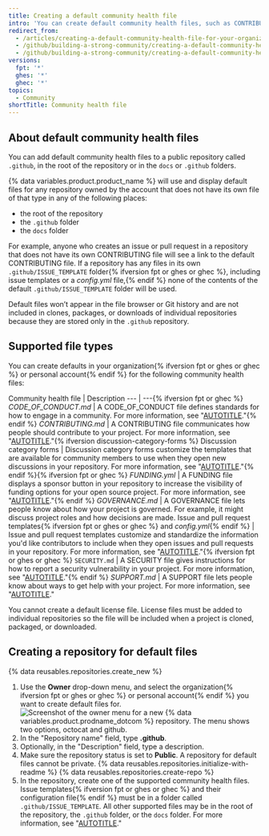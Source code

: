 ```yaml
---
title: Creating a default community health file
intro: 'You can create default community health files, such as CONTRIBUTING and CODE_OF_CONDUCT. Default files will be used for any repository owned by the account that does not contain its own file of that type.'
redirect_from:
  - /articles/creating-a-default-community-health-file-for-your-organization
  - /github/building-a-strong-community/creating-a-default-community-health-file-for-your-organization
  - /github/building-a-strong-community/creating-a-default-community-health-file
versions:
  fpt: '*'
  ghes: '*'
  ghec: '*'
topics:
  - Community
shortTitle: Community health file
---
```


## About default community health files

You can add default community health files to a public repository called `.github`, in the root of the repository or in the `docs` or `.github` folders.

{% data variables.product.product_name %} will use and display default files for any repository owned by the account that does not have its own file of that type in any of the following places:
- the root of the repository
- the `.github` folder
- the `docs` folder

For example, anyone who creates an issue or pull request in a repository that does not have its own CONTRIBUTING file will see a link to the default CONTRIBUTING file. If a repository has any files in its own `.github/ISSUE_TEMPLATE` folder{% ifversion fpt or ghes or ghec %}, including issue templates or a _config.yml_ file,{% endif %} none of the contents of the default `.github/ISSUE_TEMPLATE` folder will be used.

Default files won’t appear in the file browser or Git history and are not included in clones, packages, or downloads of individual repositories because they are stored only in the `.github` repository.

## Supported file types

You can create defaults in your organization{% ifversion fpt or ghes or ghec %} or personal account{% endif %} for the following community health files:

Community health file | Description
--- | ---{% ifversion fpt or ghec %}
_CODE_OF_CONDUCT.md_ | A CODE_OF_CONDUCT file defines standards for how to engage in a community. For more information, see "[AUTOTITLE](/communities/setting-up-your-project-for-healthy-contributions/adding-a-code-of-conduct-to-your-project)."{% endif %}
_CONTRIBUTING.md_ | A CONTRIBUTING file communicates how people should contribute to your project. For more information, see "[AUTOTITLE](/communities/setting-up-your-project-for-healthy-contributions/setting-guidelines-for-repository-contributors)."{% ifversion discussion-category-forms %}
Discussion category forms | Discussion category forms customize the templates that are available for community members to use when they open new discussions in your repository. For more information, see "[AUTOTITLE](/discussions/managing-discussions-for-your-community/creating-discussion-category-forms)."{% endif %}{% ifversion fpt or ghec %}
_FUNDING.yml_ | A FUNDING file displays a sponsor button in your repository to increase the visibility of funding options for your open source project. For more information, see "[AUTOTITLE](/repositories/managing-your-repositorys-settings-and-features/customizing-your-repository/displaying-a-sponsor-button-in-your-repository)."{% endif %}
_GOVERNANCE.md_ | A GOVERNANCE file lets people know about how your project is governed. For example, it might discuss project roles and how decisions are made.
Issue and pull request templates{% ifversion fpt or ghes or ghec %} and _config.yml_{% endif %} | Issue and pull request templates customize and standardize the information you'd like contributors to include when they open issues and pull requests in your repository. For more information, see "[AUTOTITLE](/communities/using-templates-to-encourage-useful-issues-and-pull-requests/about-issue-and-pull-request-templates)."{% ifversion fpt or ghes or ghec %}
`SECURITY.md` | A SECURITY file gives instructions for how to report a security vulnerability in your project. For more information, see "[AUTOTITLE](/code-security/getting-started/adding-a-security-policy-to-your-repository)."{% endif %}
_SUPPORT.md_ | A SUPPORT file lets people know about ways to get help with your project. For more information, see "[AUTOTITLE](/communities/setting-up-your-project-for-healthy-contributions/adding-support-resources-to-your-project)."

You cannot create a default license file. License files must be added to individual repositories so the file will be included when a project is cloned, packaged, or downloaded.

## Creating a repository for default files

{% data reusables.repositories.create_new %}
1. Use the **Owner** drop-down menu, and select the organization{% ifversion fpt or ghes or ghec %} or personal account{% endif %} you want to create default files for.
   ![Screenshot of the owner menu for a new {% data variables.product.prodname_dotcom %} repository. The menu shows two options, octocat and github.](/assets/images/help/repository/create-repository-owner.png)
1. In the "Repository name" field, type **.github**.
1. Optionally, in the "Description" field, type a description.
1. Make sure the repository status is set to **Public**. A repository for default files cannot be private.
{% data reusables.repositories.initialize-with-readme %}
{% data reusables.repositories.create-repo %}
1. In the repository, create one of the supported community health files. Issue templates{% ifversion fpt or ghes or ghec %} and their configuration file{% endif %} must be in a folder called `.github/ISSUE_TEMPLATE`. All other supported files may be in the root of the repository, the `.github` folder, or the `docs` folder. For more information, see "[AUTOTITLE](/repositories/working-with-files/managing-files/creating-new-files)."
